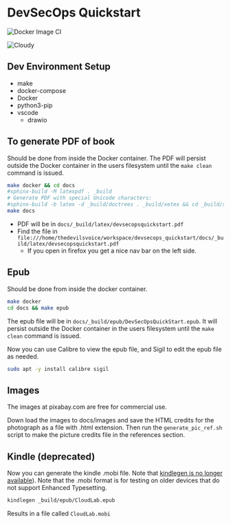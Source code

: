# DevSecOps Quickstart

![Docker Image CI](https://github.com/thedevilsvoice/devsecops_quickstart/workflows/Docker%20Image%20CI/badge.svg?branch=master)

![Cloudy](https://github.com/thedevilsvoice/devsecops_quickstart/blob/master/docs/images/sky-690293_1920.jpg)

## Dev Environment Setup

- make
- docker-compose
- Docker
- python3-pip
- vscode 
  - drawio

## To generate PDF of book

Should be done from inside the Docker container. The PDF will persist
outside the Docker container in the users filesystem until
the `make clean` command is issued.

```bash
make docker && cd docs
#sphinx-build -M latexpdf . _build
# Generate PDF with special Unicode characters:
#sphinx-build -b latex -d _build/doctrees . _build/xetex && cd _build/xetex; xelatex *.tex
make docs
```

- PDF will be in `docs/_build/latex/devsecopsquickstart.pdf`
- Find the file in `file:///home/thedevilsvoice/workspace/devsecops_quickstart/docs/_build/latex/devsecopsquickstart.pdf`
  - If you open in firefox you get a nice nav bar on the left side.

## Epub

Should be done from inside the docker container.

```bash
make docker
cd docs && make epub
```

The epub file will be in `docs/_build/epub/DevSecOpsQuickStart.epub`. It
will persist outside the Docker container in the users filesystem until
the `make clean` command is issued.

Now you can use Calibre to view the epub file, and Sigil to edit the
epub file as needed.

```bash
sudo apt -y install calibre sigil
```

## Images

The images at pixabay.com are free for commercial use.

Down load the images to docs/images and save the HTML credits
for the photograph as a file with .html extension. Then run the
`generate_pic_ref.sh` script to make the picture credits file
in the references section.

## Kindle (deprecated)

Now you can generate the kindle .mobi file. Note that [kindlegen is no longer
available](https://www.amazon.com/gp/feature.html?docId=1000765211)). Note that
the .mobi format is for testing on older devices that do not support 
Enhanced Typesetting.

```bash
kindlegen _build/epub/CloudLab.epub
```

Results in a file called `CloudLab.mobi`
